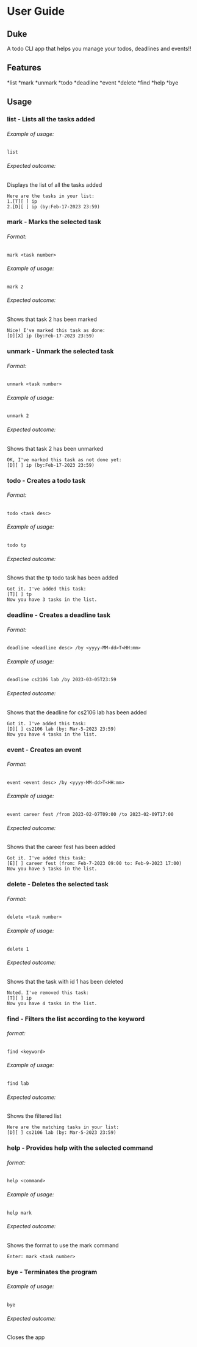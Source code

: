 # User Guide
## Duke
A todo CLI app that helps you manage your todos, deadlines and events!!

## Features 
*list
*mark
*unmark
*todo
*deadline
*event
*delete
*find
*help
*bye

## Usage

### list - Lists all the tasks added

###### Example of usage:
`list`

###### Expected outcome:
Displays the list of all the tasks added

```
Here are the tasks in your list:
1.[T][ ] ip
2.[D][ ] ip (by:Feb-17-2023 23:59)
```

### mark - Marks the selected task

###### Format:
`mark <task number>`

###### Example of usage:
`mark 2`

###### Expected outcome:
Shows that task 2 has been marked

```
Nice! I've marked this task as done:
[D][X] ip (by:Feb-17-2023 23:59)
```

### unmark - Unmark the selected task

###### Format:
`unmark <task number>`

###### Example of usage:
`unmark 2`

###### Expected outcome:
Shows that task 2 has been unmarked

```
OK, I've marked this task as not done yet:
[D][ ] ip (by:Feb-17-2023 23:59)
```

### todo - Creates a todo task

###### Format:
`todo <task desc>`

###### Example of usage:
`todo tp`

###### Expected outcome:
Shows that the tp todo task has been added

```
Got it. I've added this task:
[T][ ] tp
Now you have 3 tasks in the list.
```

### deadline - Creates a deadline task

###### Format:
`deadline <deadline desc> /by <yyyy-MM-dd>T<HH:mm>`

###### Example of usage:
`deadline cs2106 lab /by 2023-03-05T23:59`

###### Expected outcome:
Shows that the deadline for cs2106 lab has been added

```
Got it. I've added this task:
[D][ ] cs2106 lab (by: Mar-5-2023 23:59)
Now you have 4 tasks in the list.
```

### event - Creates an event

###### Format:
`event <event desc> /by <yyyy-MM-dd>T<HH:mm>`

###### Example of usage:
`event career fest /from 2023-02-07T09:00 /to 2023-02-09T17:00`

###### Expected outcome:
Shows that the career fest has been added

```
Got it. I've added this task:
[E][ ] career fest (from: Feb-7-2023 09:00 to: Feb-9-2023 17:00)
Now you have 5 tasks in the list.
```

### delete - Deletes the selected task

###### Format:
`delete <task number>`

###### Example of usage:
`delete 1`

###### Expected outcome:
Shows that the task with id 1 has been deleted

```
Noted. I've removed this task:
[T][ ] ip
Now you have 4 tasks in the list.
```

### find - Filters the list according to the keyword

###### format:
`find <keyword>`

###### Example of usage:

`find lab`

###### Expected outcome:
Shows the filtered list

```
Here are the matching tasks in your list:
[D][ ] cs2106 lab (by: Mar-5-2023 23:59)
```

### help - Provides help with the selected command

###### format:
`help <command>`

###### Example of usage:
`help mark`

###### Expected outcome:
Shows the format to use the mark command

```
Enter: mark <task number>
```

### bye - Terminates the program

###### Example of usage:
`bye`

###### Expected outcome:
Closes the app
